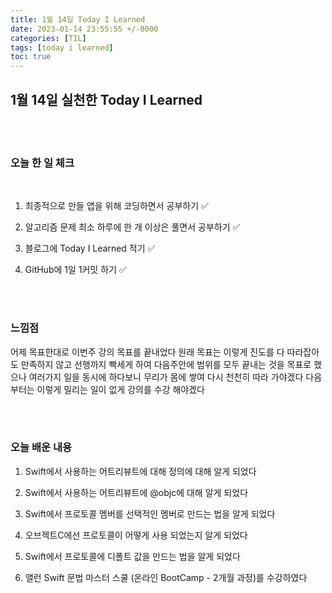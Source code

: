 ```yaml
---
title: 1월 14일 Today I Learned
date: 2023-01-14 23:55:55 +/-0000
categories: [TIL]
tags: [today i learned]
toc: true
---
```


## 1월 14일 실천한 Today I Learned

<br><br>



### 오늘 한 일 체크
<br>

1. 최종적으로 만들 앱을 위해 코딩하면서 공부하기 ✅

2. 알고리즘 문제 최소 하루에 한 개 이상은 풀면서 공부하기 ✅

3. 블로그에 Today I Learned 적기 ✅

4. GitHub에 1일 1커밋 하기 ✅

<br><br>

### 느낌점

어제 목표한대로 이번주 강의 목표를 끝내었다 원래 목표는 이렇게 진도를 다 따라잡아도 만족하지 않고 선행까지 빡세게 하여 다음주안에 범위를 모두 끝내는 것을 목표로 했으나 여러가지 일을 동시에 하다보니 무리가 몸에 쌓여 다시 천천히 따라 가야겠다 다음부터는 이렇게 밀리는 일이 없게 강의를 수강 해야겠다


<br><br>

### 오늘 배운 내용

1. Swift에서 사용하는 어트리뷰트에 대해 정의에 대해 알게 되었다

1. Swift에서 사용하는 어트리뷰트에 @objc에 대해 알게 되었다

1. Swift에서 프로토콜 멤버를 선택적인 멤버로 만드는 법을 알게 되었다

1. 오브젝트C에선 프로토콜이 어떻게 사용 되었는지 알게 되었다

1. Swift에서 프로토콜에 디폴트 값을 만드는 법을 알게 되었다

1. 앨런 Swift 문법 마스터 스쿨 (온라인 BootCamp - 2개월 과정)를 수강하였다